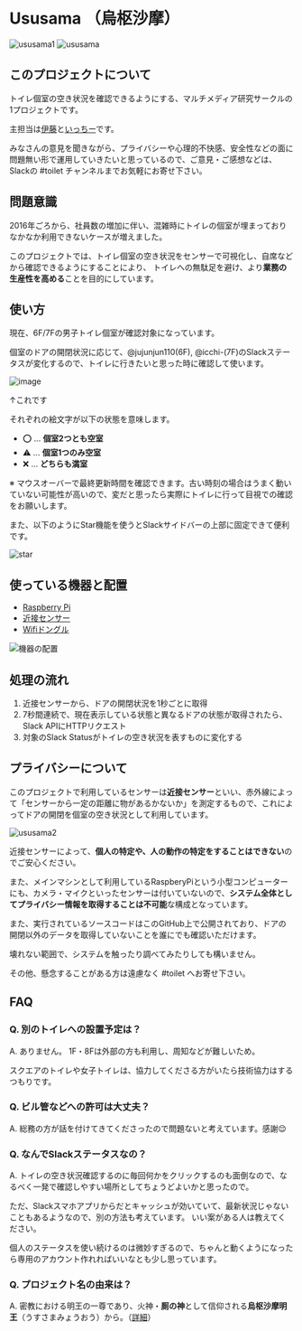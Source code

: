 # Ususama （烏枢沙摩）

![ususama1](https://user-images.githubusercontent.com/4201520/27992828-da035b2e-64d7-11e7-9a34-98a981637fd6.jpg)
![ususama](https://user-images.githubusercontent.com/4201520/28655644-34ce915a-72d8-11e7-867a-2691270d2607.png)


## このプロジェクトについて

トイレ個室の空き状況を確認できるようにする、マルチメディア研究サークルの1プロジェクトです。

主担当は[伊藤](https://github.com/jujunjun110)と[いっちー](https://github.com/icchii0618)です。

みなさんの意見を聞きながら、プライバシーや心理的不快感、安全性などの面に問題無い形で運用していきたいと思っているので、ご意見・ご感想などは、Slackの #toilet チャンネルまでお気軽にお寄せ下さい。

## 問題意識

2016年ごろから、社員数の増加に伴い、混雑時にトイレの個室が埋まっておりなかなか利用できないケースが増えました。

このプロジェクトでは、トイレ個室の空き状況をセンサーで可視化し、自席などから確認できるようにすることにより、
トイレへの無駄足を避け、より**業務の生産性を高める**ことを目的にしています。

## 使い方

現在、6F/7Fの男子トイレ個室が確認対象になっています。

個室のドアの開閉状況に応じて、@jujunjun110(6F), @icchi-(7F)のSlackステータスが変化するので、トイレに行きたいと思った時に確認して使います。

![image](https://user-images.githubusercontent.com/4201520/28655601-e3a37084-72d7-11e7-83eb-cf41fa8821f4.png)

↑これです 

それぞれの絵文字が以下の状態を意味します。

- ⭕ ... **個室2つとも空室**
- ⚠️ ... **個室1つのみ空室**
- ❌ ... **どちらも満室**

※ マウスオーバーで最終更新時間を確認できます。古い時刻の場合はうまく動いていない可能性が高いので、変だと思ったら実際にトイレに行って目視での確認をお願いします。

また、以下のようにStar機能を使うとSlackサイドバーの上部に固定できて便利です。

![star](https://user-images.githubusercontent.com/4201520/28656647-10642de2-72de-11e7-8c20-3eb38079bf90.png)


## 使っている機器と配置
- [Raspberry Pi](https://ja.wikipedia.org/wiki/Raspberry_Pi)
- [近接センサー](https://www.pololu.com/product/2579)
- [Wifiドングル](https://www.amazon.co.jp/dp/B004AP8QKM)

![機器の配置](https://user-images.githubusercontent.com/4201520/28625462-5144a972-7257-11e7-8729-a072d76ab5d6.png)


## 処理の流れ
1. 近接センサーから、ドアの開閉状況を1秒ごとに取得
2. 7秒間連続で、現在表示している状態と異なるドアの状態が取得されたら、Slack APIにHTTPリクエスト
3. 対象のSlack Statusがトイレの空き状況を表すものに変化する

## プライバシーについて
このプロジェクトで利用しているセンサーは**近接センサー**といい、赤外線によって「センサーから一定の距離に物があるかないか」を測定するもので、これによってドアの開閉を個室の空き状況として利用しています。

![ususama2](https://user-images.githubusercontent.com/4201520/27992827-da032cee-64d7-11e7-86ed-d99956c4cbbd.jpg)

近接センサーによって、**個人の特定や、人の動作の特定をすることはできない**のでご安心ください。

また、メインマシンとして利用しているRaspberyPiという小型コンピューターにも、カメラ・マイクといったセンサーは付いていないので、**システム全体としてプライバシー情報を取得することは不可能**な構成となっています。

また、実行されているソースコードはこのGitHub上で公開されており、ドアの開閉以外のデータを取得していないことを誰にでも確認いただけます。

壊れない範囲で、システムを触ったり調べてみたりしても構いません。

その他、懸念することがある方は遠慮なく #toilet へお寄せ下さい。

## FAQ

### Q. 別のトイレへの設置予定は？

A. ありません。
1F・8Fは外部の方も利用し、周知などが難しいため。

スクエアのトイレや女子トイレは、協力してくださる方がいたら技術協力はするつもりです。

### Q. ビル管などへの許可は大丈夫？

A. 総務の方が話を付けてきてくださったので問題ないと考えています。感謝😌

### Q. なんでSlackステータスなの？

A. トイレの空き状況確認するのに毎回何かをクリックするのも面倒なので、なるべく一発で確認しやすい場所としてちょうどよいかと思ったので。

ただ、Slackスマホアプリからだとキャッシュが効いていて、最新状況じゃないこともあるようなので、別の方法も考えています。
いい案がある人は教えてください。

個人のステータスを使い続けるのは微妙すぎるので、ちゃんと動くようになったら専用のアカウント作れればいいなとも少し思っています。

### Q. プロジェクト名の由来は？

A. 密教における明王の一尊であり、火神・**厠の神**として信仰される**烏枢沙摩明王**（うすさまみょうおう）から。（[詳細](https://ja.wikipedia.org/wiki/%E7%83%8F%E6%9E%A2%E6%B2%99%E6%91%A9%E6%98%8E%E7%8E%8B)）

